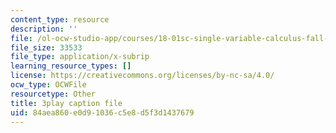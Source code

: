 ```yaml
---
content_type: resource
description: ''
file: /ol-ocw-studio-app/courses/18-01sc-single-variable-calculus-fall-2010/84aea860e0d91036c5e8d5f3d1437679_owkMzpN8WDc.srt
file_size: 33533
file_type: application/x-subrip
learning_resource_types: []
license: https://creativecommons.org/licenses/by-nc-sa/4.0/
ocw_type: OCWFile
resourcetype: Other
title: 3play caption file
uid: 84aea860-e0d9-1036-c5e8-d5f3d1437679
---
```

